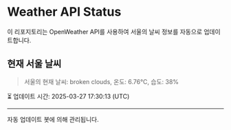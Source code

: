 
# Weather API Status

이 리포지토리는 OpenWeather API를 사용하여 서울의 날씨 정보를 자동으로 업데이트합니다.

## 현재 서울 날씨
> 서울의 현재 날씨: broken clouds, 온도: 6.76°C, 습도: 38%

⏳ 업데이트 시간: 2025-03-27 17:30:13 (UTC)

---
자동 업데이트 봇에 의해 관리됩니다.

